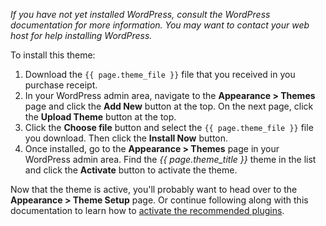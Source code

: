 *If you have not yet installed WordPress, consult the WordPress documentation for more information. You may want to contact your web host for help installing WordPress.*

To install this theme:

1. Download the `{{ page.theme_file }}` file that you received in you purchase receipt.
2. In your WordPress admin area, navigate to the **Appearance > Themes** page and click the **Add New** button at the top. On the next page, click the **Upload Theme** button at the top.
3. Click the **Choose file** button and select the `{{ page.theme_file }}` file you download. Then click the **Install Now** button.
4. Once installed, go to the **Appearance > Themes** page in your WordPress admin area. Find the *{{ page.theme_title }}* theme in the list and click the **Activate** button to activate the theme.

Now that the theme is active, you'll probably want to head over to the **Appearance > Theme Setup** page. Or continue following along with this documentation to learn how to [activate the recommended plugins](activate-plugins).
